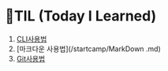 # 🌱TIL (Today I Learned)



1. [CLI사용법](/startcamp/CLI.md) 
2. [마크다운 사용법](/startcamp/MarkDown .md)
3. [Git사용법](/startcamp/Git.md)